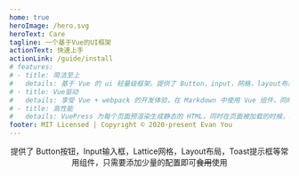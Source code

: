 ```yaml
---
home: true
heroImage: /hero.svg
heroText: Care
tagline: 一个基于Vue的UI框架
actionText: 快速上手
actionLink: /guide/install
# features:
# - title: 简洁至上
#   details: 基于 Vue 的 ui 轻量级框架。提供了 Button，input，网格，layout布局，Toast提示框等常用组件。
# - title: Vue驱动
#   details: 享受 Vue + webpack 的开发体验，在 Markdown 中使用 Vue 组件，同时可以使用 Vue 来开发自定义主题。
# - title: 高性能
#   details: VuePress 为每个页面预渲染生成静态的 HTML，同时在页面被加载的时候，将作为 SPA 运行。
footer: MIT Licensed | Copyright © 2020-present Evan You
---
```


<p align="center">提供了 Button按钮，Input输入框，Lattice网格，Layout布局，Toast提示框等常用组件，只需要添加少量的配置即可<s>食用</s>使用</p>

<!-- # care ui 官网

一个基于 Vue 的 ui 轻量级框架。提供了 Button，input，网格，layout布局，Toast提示框等常用组件 -->
